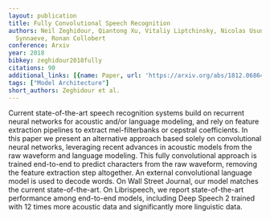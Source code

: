 ```yaml
---
layout: publication
title: Fully Convolutional Speech Recognition
authors: Neil Zeghidour, Qiantong Xu, Vitaliy Liptchinsky, Nicolas Usunier, Gabriel
  Synnaeve, Ronan Collobert
conference: Arxiv
year: 2018
bibkey: zeghidour2018fully
citations: 90
additional_links: [{name: Paper, url: 'https://arxiv.org/abs/1812.06864'}]
tags: ["Model Architecture"]
short_authors: Zeghidour et al.
---
```

Current state-of-the-art speech recognition systems build on recurrent neural
networks for acoustic and/or language modeling, and rely on feature extraction
pipelines to extract mel-filterbanks or cepstral coefficients. In this paper we
present an alternative approach based solely on convolutional neural networks,
leveraging recent advances in acoustic models from the raw waveform and
language modeling. This fully convolutional approach is trained end-to-end to
predict characters from the raw waveform, removing the feature extraction step
altogether. An external convolutional language model is used to decode words.
On Wall Street Journal, our model matches the current state-of-the-art. On
Librispeech, we report state-of-the-art performance among end-to-end models,
including Deep Speech 2 trained with 12 times more acoustic data and
significantly more linguistic data.